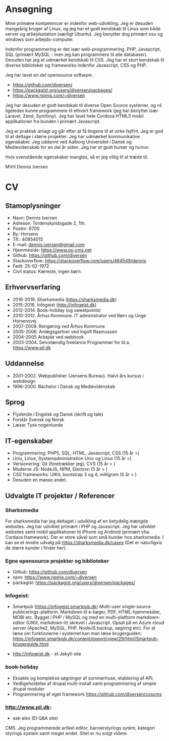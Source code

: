 # Ansøgning

Mine primære kompetencer er indenfor web-udvikling. Jeg er desuden mangeårig bruger af Linux, og jeg har et godt kendskab til Linux som både server og arbejdsstation (særligt Ubuntu). Jeg benytter dog primært osx og windows som arbejds-computer. 

Indenfor programmering er det især web-programmering. PHP, Javascript, SQL (primært MySQL - men jeg kan programmere til alle databaser). Desuden har jeg et udmærket kendskab til CSS. Jeg har et stort kendskab til diverse biblioteker og frameworks indenfor Javascript, CSS og PHP. 

Jeg har lavet en del opensource software. 

* https://github.com/diversen/
* https://packagist.org/users/diversen/packages/ 
* https://www.npmjs.com/~diversen

Jeg har desuden et godt kendskab til diverse Open Source systemer, og vil ligeledes kunne programmere til ethvert framework (jeg har benyttet især Laravel, Zend, Symfony). Jeg har lavet hele Cordova HTML5 mobil applikationer fra bunden i primært Javascript. 

Jeg er praktisk anlagt og går efter at få tingene til at virke fejlfrit. Jeg er god til at deltage i større projekter. Jeg har udmærket kommunikative egenskaber. Jeg uddannt ved Aalborg Universitet i Dansk og Medievidenskab for en del år siden. Jeg har et godt humør og humor.

Hvis ovenstående egenskaber mangles, så er jeg villig til at træde til.

MVH Dennis Iversen

# CV

## Stamoplysninger

* Navn: Dennis Iversen
* Adresse: Tordenskjoldsgade 2, 1th.
* Postnr: 8700
* By: Horsens
* Tlf.: 40854015
* E-mail: dennis.iversen@gmail.com
* Hjemmeside: https://www.os-cms.net
* Github: https://github.com/diversen
* Stackoverflow: https://stackoverflow.com/users/464549/dennis
* Født: 25-02-1972
* Civil status: Kæreste, ingen børn.

## Erhvervserfaring

* 2016-2019. Sharksmedia (https://sharksmedia.dk)
* 2015-2016. Infogeist (http://infogeist.dk)
* 2012-2014. Book-holiday (og sweetpoints)
* 2010-2012. Århus Kommune. IT administrator ved Børn og Unge Horsensvej
* 2007-2009. Rengøring ved Århus Kommune
* 2005-2006. Anlægsgartner ved Ingolf Rasmussen
* 2004-2005  Arbejde ved webbook
* 2003-2004. Selvstændig freelance Programmør for bl.a. https://www.pil.dk

## Uddannelse

* 2001-2002. Webpublisher (Jensens Bureau). Halvt års kursus i webdesign
* 1996-2000. Bachelor i Dansk og Medievidenskab

## Sprog

* Flydende i Engelsk og Dansk (skrift og tale)
* Forstår Svensk og Norsk
* Læser Tysk nogenlunde

## IT-egenskaber

* Programmering: PHP5, SQL, HTML, Javascript, CSS (15 år >)
* Unix, Linux, Systemadministration Unix og Linux (15 år >)
* Versionering: Git (foretrækker jeg), CVS  (15 år > )
* Moderne JS: NodeJS, NPM, Electron (5 år > )
* CSS frameworks: UIKit, bootstrap 3 og 4, milligram (5 år > )
* Desuden en masse andet. 

## Udvalgte IT projekter / Referencer

### Sharksmedia

For sharksmedia har jeg deltaget i udvikling af en betydelig mængde websites. Jeg har udviklet primært i PHP og Javascript. Jeg har udviklet websites samt mobil applikationer til iPhone og Android (primært vha. Cordava framework). Der er store såvel som små kunder hos sharksmedia. I kan se et mndre udvalg på https://sharksmedia.dk/cases (Det er naturligvis de større kunder i finder her). 

### Egne opensource projekter og biblioteker

* Github: https://github.com/diversen
* npm: https://www.npmjs.com/~diversen
* packagist: https://packagist.org/users/diversen/packages/

### Infogeist: 

* Smartpub (https://infogeist.smartpub.dk) Multi-user single-source publicerings-platform. Markdown til e-bøger, PDF, HTML-hjemmesider, MOBI etc.  Bygget i PHP / MySQL og med en multi-platform markdown-editor (UIKit, markdown-it) skrevet i Javascript. Opsat på en Azure cloud server (Apache2, MySQL, PHP, NodeJS backup, søgning etc). For at læse om funktionerne i systemet kan man læse brugerguiden: https://infogeist.smartpub.dk/content/export/view/29/html/Smartpub-brugerguide.html

* http://infogeist.dk - et Jekyll-site

### book-holiday
 
* Eksakte og komplekse søgninger af sommerhuse, etablering af API. 
* Vedligeholdelse af drupal multi-install samt programmering af simple drupal moduler 
* Programmering af eget framework https://github.com/diversen/coscms

###  http://www.pil.dk:

* ask-alex (Et Q&A site) 

CMS. Jeg programmerede artikel editor, bannerstyrings sytem, kategori styrings system samt meget andet.  Sitet er nu solgt videre. 
